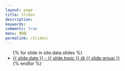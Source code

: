 ```yaml
---
layout: page
title: Slides
description: 
keywords: 
comments: true
menu: 簡報
permalink: /slides/
---
```


<ul>
{% for slide in site.data.slides %}
  <li><a href="{{ slide.url }}" target="_blank">{{ slide.date }} - {{ slide.topic }} @ {{ slide.group }}</a></li>
{% endfor %}
</ul>
